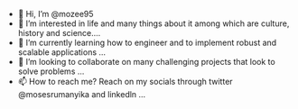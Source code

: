 - 👋 Hi, I’m @mozee95
- 👀 I’m interested in life and many things about it among which are culture, history and science....
- 🌱 I’m currently learning how to engineer and to implement robust and scalable applications ...
- 💞️ I’m looking to collaborate on many challenging projects that look to solve problems ...
- 📫 How to reach me? Reach on my socials through twitter @mosesrumanyika and linkedln ...

<!---
mozee95/mozee95 is a ✨ special ✨ repository because its `README.md` (this file) appears on your GitHub profile.
You can click the Preview link to take a look at your changes.
--->

